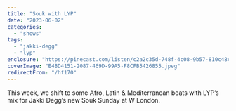 ```yaml
---
title: "Souk with LYP"
date: "2023-06-02"
categories:
  - "shows"
tags:
  - "jakki-degg"
  - "lyp"
enclosure: "https://pinecast.com/listen/c2a2c35d-748f-4c08-9b57-810c48c1faa3.mp3 89906284 audio/mpeg "
coverImage: "E4BD4151-2087-469D-99A5-F8CFB5426855.jpeg"
redirectFrom: "/hf170"
---
```


This week, we shift to some Afro, Latin & Mediterranean beats with LYP’s mix for Jakki Degg’s new Souk Sunday at W London.
